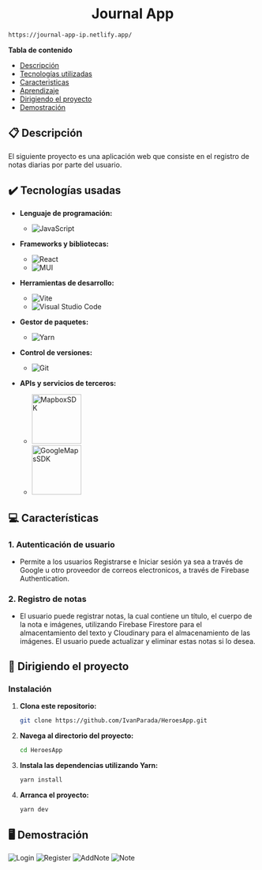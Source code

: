 



<h1 align="center"> Journal App </h1>

```bash
https://journal-app-ip.netlify.app/
```


**Tabla de contenido**   
* [Descripción](#descripcion)
* [Tecnologías utilizadas](#tec-util)
* [Caracteristicas](#caract)
* [Aprendizaje](#aprendizaje)
* [Dirigiendo el proyecto](#instrucciones)
* [Demostración](#img)
## 📋 Descripción<a name="descripcion"></a>
  El siguiente proyecto es una aplicación web que consiste en el registro de notas diarias por parte del usuario.

## ✔️ Tecnologías usadas<a name="tec-util"></a>

* <b>Lenguaje de programación:</b>
  * ![JavaScript](https://img.shields.io/badge/javascript-%23323330.svg?style=for-the-badge&logo=javascript&logoColor=%23F7DF1E)

* <b>Frameworks y bibliotecas:</b>
  * ![React](https://img.shields.io/badge/react-%2320232a.svg?style=for-the-badge&logo=react&logoColor=%2361DAFB)
  * ![MUI](https://img.shields.io/badge/MUI-%230081CB.svg?style=for-the-badge&logo=mui&logoColor=white) 
        
* <b>Herramientas de desarrollo:</b>
  * ![Vite](https://img.shields.io/badge/vite-%23646CFF.svg?style=for-the-badge&logo=vite&logoColor=white)
  * ![Visual Studio Code](https://img.shields.io/badge/Visual%20Studio%20Code-0078d7.svg?style=for-the-badge&logo=visual-studio-code&logoColor=white)
    
* <b>Gestor de paquetes:</b>
  * ![Yarn](https://img.shields.io/badge/yarn-%232C8EBB.svg?style=for-the-badge&logo=yarn&logoColor=white)
    
* <b>Control de versiones:</b>
  * ![Git](https://img.shields.io/badge/git-%23F05033.svg?style=for-the-badge&logo=git&logoColor=white)

* <b>APIs y servicios de terceros:</b>
  * <img src="https://github.com/IvanParada/JournalApp/assets/118088453/5b5a3df8-b08d-4223-b988-2f1245b2a587" alt="MapboxSDK" width="100">
  * <img src="https://github.com/IvanParada/JournalApp/assets/118088453/8595dfd8-f981-4c05-bf4c-b57a8b4effb5" alt="GoogleMapsSDK" width="100">
  

    

## 💻 Características<a name="caract"></a>

### 1. Autenticación de usuario
- Permite a los usuarios Registrarse e Iniciar sesión ya sea a través de Google u otro proveedor de correos electronicos, a través de Firebase Authentication.
### 2. Registro de notas
- El usuario puede registrar notas, la cual contiene un título, el cuerpo de la nota e imágenes, utilizando Firebase Firestore para el almacentamiento del texto y Cloudinary para el almacenamiento de las imágenes. El usuario puede actualizar y eliminar estas notas si lo desea.

## 🚦 Dirigiendo el proyecto<a name="instrucciones"></a>

### Instalación

1. **Clona este repositorio:**

    ```bash
    git clone https://github.com/IvanParada/HeroesApp.git
    ```

2. **Navega al directorio del proyecto:**

    ```bash
    cd HeroesApp
    ```

3. **Instala las dependencias utilizando Yarn:**

    ```bash
    yarn install
    ```
    
3. **Arranca el proyecto:**
   
    ```bash
    yarn dev
    ```



## 🖥️ Demostración<a name="img"></a>

![Login](https://github.com/IvanParada/JournalApp/assets/118088453/41848ee1-310b-4a23-920d-2757aad6cc21)
![Register](https://github.com/IvanParada/JournalApp/assets/118088453/f5981bc5-abb6-4b19-91d6-5a63b22841c1)
![AddNote](https://github.com/IvanParada/JournalApp/assets/118088453/25784d0a-7b07-4948-b39d-f31212a63726)
![Note](https://github.com/IvanParada/JournalApp/assets/118088453/eaf16bb3-1012-41eb-9d2c-776fc20a1d29)



